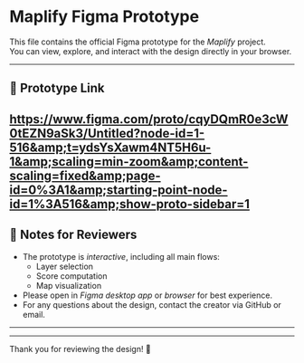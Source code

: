 # Maplify Figma Prototype

This file contains the official Figma prototype for the *Maplify* project.  
You can view, explore, and interact with the design directly in your browser.

---

## 🔗 Prototype Link

https://www.figma.com/proto/cqyDQmR0e3cW0tEZN9aSk3/Untitled?node-id=1-516&amp;t=ydsYsXawm4NT5H6u-1&amp;scaling=min-zoom&amp;content-scaling=fixed&amp;page-id=0%3A1&amp;starting-point-node-id=1%3A516&amp;show-proto-sidebar=1
---

## 📝 Notes for Reviewers

- The prototype is *interactive*, including all main flows:
  - Layer selection
  - Score computation
  - Map visualization
- Please open in *Figma desktop app* or *browser* for best experience.
- For any questions about the design, contact the creator via GitHub or email.

---

---

Thank you for reviewing the design! 🚀
